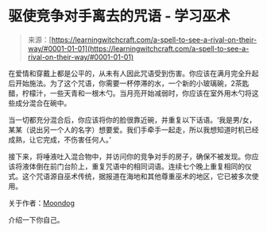 <!--yml

分类：未分类

date: 2024-06-12 18:16:17

-->

# 驱使竞争对手离去的咒语 - 学习巫术

> 来源：[https://learningwitchcraft.com/a-spell-to-see-a-rival-on-their-way/#0001-01-01](https://learningwitchcraft.com/a-spell-to-see-a-rival-on-their-way/#0001-01-01)

在爱情和穿戴上都是公平的，从未有人因此咒语受到伤害。你应该在满月完全升起后开始施法。为了这个咒语，你需要一杯停滞的水，一个新的小玻璃碗，2茶匙醋，柠檬汁，一些天青和一根木勺。当月亮开始减弱时，你应该在室外用木勺将这些成分混合在碗中。

当一切都充分混合后，你应该将你的脸很靠近碗，并重复以下话语。‘我是男/女，某某（说出另一个人的名字）想要爱。我们手牵手一起走，所以我想知道时机已经成熟，让它完成，不伤害任何人。’

接下来，将唾液吐入混合物中，并访问你的竞争对手的房子，确保不被发现。你应该将液体倒在前门台阶上，重复咒语中的相同词语。连续七个晚上重复相同的仪式。这个咒语源自巫术传统，据报道在海地和其他尊重巫术的地区，它已被多次使用。

关于作者：[Moondog](https://learningwitchcraft.com/profile/?tthayer/)

介绍一下你自己。
